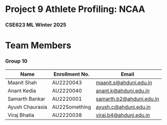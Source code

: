 # Project 9 Athlete Profiling: NCAA
### CSE623 ML Winter 2025

# Team Members
### Group 10

| Name             | Enrollment No. | Email                     |
|------------------|----------------|---------------------------|
| Maanit Shah      | AU2220043      | maanit.s@ahduni.edu.in    |
| Anant Kedia      | AU2220040      | anant.k@ahduni.edu.in     |
| Samarth Bankar   | AU2220001  | samarth.b2@ahduni.edu.in  |
| Ayush Chaurasia  | AU22Something  | ayush.c@ahduni.edu.in     |
| Viraj Bhatia     | AU2220038      | viraj.b4@ahduni.edu.in    |
